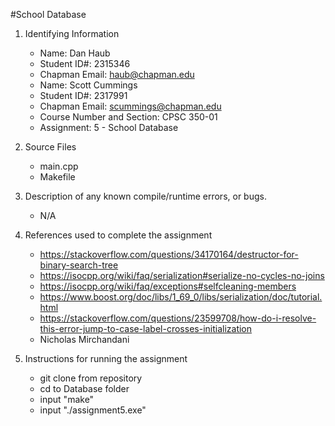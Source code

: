 #School Database

1. Identifying Information
    * Name:  Dan Haub
    * Student ID#:  2315346
    * Chapman Email:  haub@chapman.edu
    * Name:  Scott Cummings
    * Student ID#:  2317991
    * Chapman Email:  scummings@chapman.edu
    * Course Number and Section:  CPSC 350-01
    * Assignment:  5 - School Database

2. Source Files
    * main.cpp
    * Makefile


3. Description of any known compile/runtime errors, or bugs.
    * N/A

4. References used to complete the assignment
    * https://stackoverflow.com/questions/34170164/destructor-for-binary-search-tree
    * https://isocpp.org/wiki/faq/serialization#serialize-no-cycles-no-joins
    * https://isocpp.org/wiki/faq/exceptions#selfcleaning-members
    * https://www.boost.org/doc/libs/1_69_0/libs/serialization/doc/tutorial.html
    * https://stackoverflow.com/questions/23599708/how-do-i-resolve-this-error-jump-to-case-label-crosses-initialization
    * Nicholas Mirchandani

5. Instructions for running the assignment
    * git clone from repository
    * cd to Database folder
    * input "make"
    * input "./assignment5.exe"
